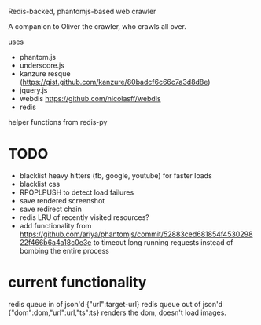 Redis-backed, phantomjs-based web crawler

A companion to Oliver the crawler, who crawls all over.

uses

  * phantom.js
  * underscore.js
  * kanzure resque (https://gist.github.com/kanzure/80badcf6c66c7a3d8d8e)
  * jquery.js
  * webdis https://github.com/nicolasff/webdis
  * redis

helper functions from redis-py

TODO
====

  * blacklist heavy hitters (fb, google, youtube) for faster loads
  * blacklist css
  * RPOPLPUSH to detect load failures
  * save rendered screenshot
  * save redirect chain
  * redis LRU of recently visited resources?
  * add functionality from https://github.com/ariya/phantomjs/commit/52883ced681854f453029822f466b6a4a18c0e3e to timeout long running requests instead of bombing the entire process

current functionality
=====================

redis queue in of json'd {"url":target-url}
redis queue out of json'd {"dom":dom,"url":url,"ts":ts}
renders the dom, doesn't load images.
